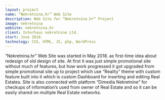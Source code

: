 ```yaml
---
layout: project
name: “Nekretnina.hr” Web Site
description: Web Site for “Nekretnina.hr” Project
image: nekretnina
website: nekretnina.hr
client: Interhaus nekretnine Ltd.
start: June 2018.
technology: CSS, HTML, JS, php, WordPress
---
```

“Nekretnina.hr” Web Site was started in May 2018. as first-time idea about redesign of old design of site. At first it was just simple promotional site without much of features, but how work progressed it got upgraded from simple promotional site up to project which use “Reality” theme with custom feature built into it which is custom Dashboard for inserting and editing Real Estates. Site is also connected with platform “Dimedia Nekretnine” for checkups of information’s used from owner of Real Estate and so it can be easily shared on multiple Real Estate networks.